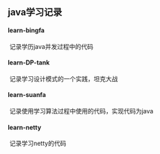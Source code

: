 ## java学习记录

#### learn-bingfa

​	记录学历java并发过程中的代码

#### learn-DP-tank

​	记录学习设计模式的一个实践，坦克大战

#### learn-suanfa

​	记录使用学习算法过程中使用的代码，实现代码为java

#### learn-netty

​	记录学习netty的代码